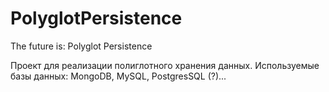 PolyglotPersistence
===================

The future is: Polyglot Persistence

Проект для реализации полиглотного хранения данных.
Используемые базы данных: MongoDB, MySQL, PostgresSQL (?)...

